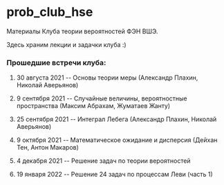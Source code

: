 # prob_club_hse
Материалы Клуба теории вероятностей ФЭН ВШЭ.

Здесь храним лекции и задачки клуба :)

### Прошедшие встречи клуба:
1) 30 августа 2021 -- Основы теории меры (Александр Плахин, Николай Аверьянов)

2) 9 сентября 2021 -- Случайные величины, вероятностные пространства (Максим Абрахам, Жуматаев Жанту)

3) 25 сентября 2021 -- Интеграл Лебега (Александр Плахин, Николай Аверьянов)

4) 9 октября 2021 -- Математическое ожидание и дисперсия (Дейхан Тен, Антон Макаров)

5) 4 декабря 2021 -- Решение задач по теории вероятностей

6) 19 января 2022 -- Решение 24 задач по процессам Леви (часть 1)
